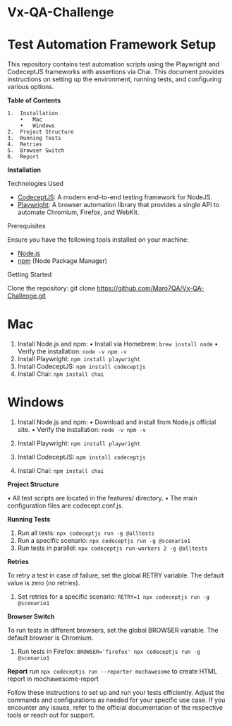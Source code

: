 # Vx-QA-Challenge

# Test Automation Framework Setup

This repository contains test automation scripts using the Playwright and CodeceptJS frameworks with assertions via Chai. This document provides instructions on setting up the environment, running tests, and configuring various options.

**Table of Contents**

	1.	Installation
	    •	Mac
	    •	Windows
	2.	Project Structure
	3.	Running Tests
	4.	Retries
	5.	Browser Switch
	6.	Report

**Installation**

Technologies Used

- [CodeceptJS](https://codecept.io/): A modern end-to-end testing framework for NodeJS.
- [Playwright](https://playwright.dev/): A browser automation library that provides a single API to automate Chromium, Firefox, and WebKit.

Prerequisites

Ensure you have the following tools installed on your machine:

- [Node.js](https://nodejs.org/)
- [npm](https://www.npmjs.com/) (Node Package Manager)

Getting Started

Clone the repository: git clone https://github.com/Maro7QA/Vx-QA-Challenge.git

# Mac

1.  Install Node.js and npm:
        •	Install via Homebrew:
            ```brew install node```
        •	Verify the installation:
            ```
            node -v
            npm -v
            ```
2.	Install Playwright:
            ```npm install playwright```
3.	Install CodeceptJS:
            ```npm install codeceptjs```
4.	Install Chai:
            ```npm install chai```

# Windows

1.	Install Node.js and npm:
	    •	Download and install from Node.js official site.
	    •	Verify the installation:
            ```node -v
            npm -v```

2.	Install Playwright:
        ```npm install playwright```

3.	Install CodeceptJS:
        ```npm install codeceptjs```

4.	Install Chai:
        ```npm install chai```


**Project Structure**

•	All test scripts are located in the features/ directory.
•	The main configuration files are codecept.conf.js.

**Running Tests**

1.	Run all tests:
    ```npx codeceptjs run -g @alltests```
2.	Run a specific scenario:
    ``npx codeceptjs run -g @scenario1``
3. Run tests in parallel:
    ``npx codeceptjs run-workers 2 -g @alltests``

**Retries**

To retry a test in case of failure, set the global RETRY variable. The default value is zero (no retries).

1.	Set retries for a specific scenario:
    ``RETRY=1 npx codeceptjs run -g @scenario1``

**Browser Switch**

To run tests in different browsers, set the global BROWSER variable. The default browser is Chromium.

1.	Run tests in Firefox:
    ``BROWSER='firefox' npx codeceptjs run -g @scenario1``

**Report**
    run ``npx codeceptjs run --reporter mochawesome``  to create HTML report in mochawesome-report

Follow these instructions to set up and run your tests efficiently. Adjust the commands and configurations as needed for your specific use case. If you encounter any issues, refer to the official documentation of the respective tools or reach out for support.